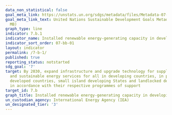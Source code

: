 ```yaml
---
data_non_statistical: false
goal_meta_link: https://unstats.un.org/sdgs/metadata/files/Metadata-07-0b-01.pdf
goal_meta_link_text: United Nations Sustainable Development Goals Metadata (PDF 4.0
  MB)
graph_type: line
indicator: 7.b.1
indicator_name: Installed renewable energy-generating capacity in developing countries (in watts per capita)
indicator_sort_order: 07-bb-01
layout: indicator
permalink: /7-b-1/
published: true
reporting_status: notstarted
sdg_goal: '7'
target: By 2030, expand infrastructure and upgrade technology for supplying modern
  and sustainable energy services for all in developing countries, in particular least
  developed countries, small island developing States and landlocked developing countries,
  in accordance with their respective programmes of support
target_id: 7.b
graph_title: Installed renewable energy-generating capacity in developing countries (in watts per capita)
un_custodian_agency: International Energy Agency (IEA)
un_designated_tier: '3'
---
```

